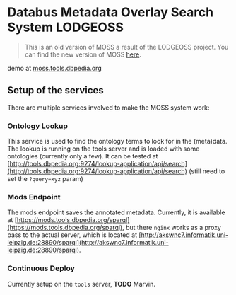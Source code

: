 # Databus Metadata Overlay Search System LODGEOSS

> This is an old version of MOSS a result of the LODGEOSS project. You can find the new version of MOSS [here](https://github.com/dbpedia/databus-moss).

demo at [moss.tools.dbpedia.org](https://moss.tools.dbpedia.org/)

## Setup of the services

There are multiple services involved to make the MOSS system work:

### Ontology Lookup

This service is used to find the ontology terms to look for in the (meta)data.
The lookup is running on the tools server and is loaded with some ontologies (currently only a few). It can be tested at [http://tools.dbpedia.org:9274/lookup-application/api/search](http://tools.dbpedia.org:9274/lookup-application/api/search) (still need to set the `?query=xyz` param)


### Mods Endpoint

The mods endpoint saves the annotated metadata. Currently, it is available at [https://mods.tools.dbpedia.org/sparql](https://mods.tools.dbpedia.org/sparql), but there `nginx` works as a proxy pass to the actual server, which is located at [http://akswnc7.informatik.uni-leipzig.de:28890/sparql](http://akswnc7.informatik.uni-leipzig.de:28890/sparql).  


### Continuous Deploy

Currently setup on the `tools` server, **TODO** Marvin.
